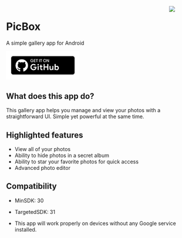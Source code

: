 <img src="./assets/ic_laucher_round" align="right" width="60px">
<h1> PicBox </h1>

A simple gallery app for Android

<a href="https://github.com/Phongle1311/PicBox"><img width="200px" src="https://github.com/Ashpex/TipCalculator/blob/master/preview/get-it-on-github.svg"></a>

## What does this app do?
This gallery app helps you manage and view your photos with a straightforward UI. Simple yet powerful at the same time.

## Highlighted features

- View all of your photos
- Ability to hide photos in a secret album
- Ability to star your favorite photos for quick access
- Advanced photo editor

## Compatibility

+ MinSDK: 30
+ TargetedSDK: 31

+ This app will work properly on devices without any Google service installed.
